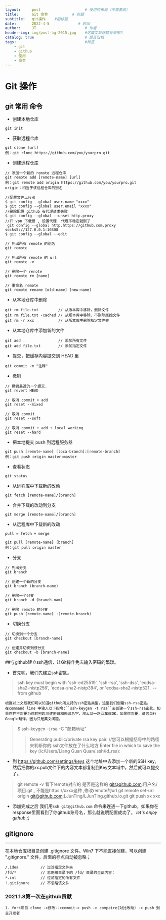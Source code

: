 ```yaml
---
layout:     post                    # 使用的布局（不需要改）
title:      Git 命令           # 标题 
subtitle:   git操作	 #副标题
date:       2022-4-5             # 时间
author:     JT                      # 作者
header-img: img/post-bg-2015.jpg    #这篇文章标题背景图片
catalog: true                       # 是否归档
tags:                               #标签
    - git 
    - github
    - 使用
    - 命令
---
```



# Git 操作

## git 常用 命令

- 创建本地仓库

```
git init
```

- 获取远程仓库

```
git clone [url]
例：git clone https://github.com/you/yourpro.git
```

- 创建远程仓库

```
// 添加一个新的 remote 远程仓库
git remote add [remote-name] [url]
例：git remote add origin https://github.com/you/yourpro.git
origin：相当于该远程仓库的别名

//配置文件上传者
$ git config --global user.name "xxxx"
$ git config --global user.email "xxxx"
//删除配置 github 有代理请求失败
$ git config --global --unset http.proxy
//开 vpn 下载慢 , 设置代理  代理不稳定就删了
 git config --global http.https://github.com.proxy socks5://127.0.0.1:10808
$ git config --global --edit

// 列出所有 remote 的别名
git remote

// 列出所有 remote 的 url
git remote -v

// 删除一个 renote
git remote rm [name]

// 重命名 remote
git remote rename [old-name] [new-name]
```

- 从本地仓库中删除

```
git rm file.txt         // 从版本库中移除，删除文件
git rm file.txt -cached // 从版本库中移除，不删除原始文件
git rm -r xxx           // 从版本库中删除指定文件夹
```

- 从本地仓库中添加新的文件

```
git add .               // 添加所有文件
git add file.txt        // 添加指定文件
```

- 提交，把缓存内容提交到 HEAD 里

```
git commit -m "注释"
```

- 撤销

```
// 撤销最近的一个提交.
git revert HEAD

// 取消 commit + add
git reset --mixed

// 取消 commit
git reset --soft

// 取消 commit + add + local working
git reset --hard
```

- 把本地提交 push 到远程服务器

```
git push [remote-name] [loca-branch]:[remote-branch]
例：git push origin master:master
```

- 查看状态

```
git status
```

- 从远程库中下载新的改动

```
git fetch [remote-name]/[branch]
```

- 合并下载的改动到分支

```
git merge [remote-name]/[branch]
```

- 从远程库中下载新的改动

```
pull = fetch + merge

git pull [remote-name] [branch]
例：git pull origin master
```

- 分支

```
// 列出分支
git branch

// 创建一个新的分支
git branch (branch-name)

// 删除一个分支
git branch -d (branch-nam)

// 删除 remote 的分支
git push (remote-name) :(remote-branch)
```

- 切换分支

```
// 切换到一个分支
git checkout [branch-name]

// 创建并切换到该分支
git checkout -b [branch-name]
```



##与github建立ssh通信，让Git操作免去输入密码的繁琐。
*   首先呢，我们先建立ssh密匙。
> ssh key must begin with 'ssh-ed25519', 'ssh-rsa', 'ssh-dss', 'ecdsa-sha2-nistp256', 'ecdsa-sha2-nistp384', or 'ecdsa-sha2-nistp521'.  -- from github

    根据以上文段我们可以知道github所支持的ssh密匙类型，这里我们创建ssh-rsa密匙。
    在command line 中输入以下指令:``ssh-keygen -t rsa``去创建一个ssh-rsa密匙。如果你并不需要为你的密匙创建密码和修改名字，那么就一路回车就OK，如果你需要，请您自行Google翻译，因为只是英文问题。
> $ ssh-keygen -t rsa -C "邮箱地址"
>> Generating public/private rsa key pair.
//您可以根据括号中的路径来判断你的.ssh文件放在了什么地方
Enter file in which to save the key (/c/Users/Liang Guan Quan/.ssh/id_rsa):

* 到 https://github.com/settings/keys 这个地址中去添加一个新的SSH key，然后把你的xx.pub文件下的内容文本都复制到Key文本域中，然后就可以提交了。

>  git remote -v
> 看下remote对应的 是否是这样的   git@github.com:用户名/项目.git   ,  不能是https://xxxx这种  ,修改remote的url
> git remote set-url origin git@github.com:LJunTing/LJunTing.github.io.git
> git push  xx   xxx

* 添加完成之后 我们用``ssh git@github.com`` 命令来连通一下github，如果你在response里面看到了你github账号名，那么就说明配置成功了。  *let's enjoy github ;)*


## gitignore
---

在本地仓库根目录创建 .gitignore 文件。Win7 下不能直接创建，可以创建 ".gitignore." 文件，后面的标点自动被忽略；

```
/.idea          // 过滤指定文件夹
/fd/*           // 忽略根目录下的 /fd/ 目录的全部内容；
*.iml           // 过滤指定的所有文件
!.gitignore     // 不忽略该文件
```



### 2021.1.8第一次在github贡献
```
1. fork项目 clone ->修改-->commit-> push -> compaire(对比改动) -> push 到主开发者

```